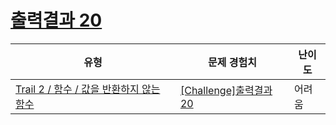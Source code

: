 # [출력결과 20](https://https://en.codetree.ai/trails/complete/curated-cards/challenge-reading-k201544)

|유형|문제 경험치|난이도|
|---|---|---|
|[Trail 2 / 함수 / 값을 반환하지 않는 함수](https://https://en.codetree.ai/trail-info/novice-mid/)|[[Challenge]출력결과 20](https://https://en.codetree.ai/trails/complete/curated-cards/challenge-reading-k201544/)|어려움|

